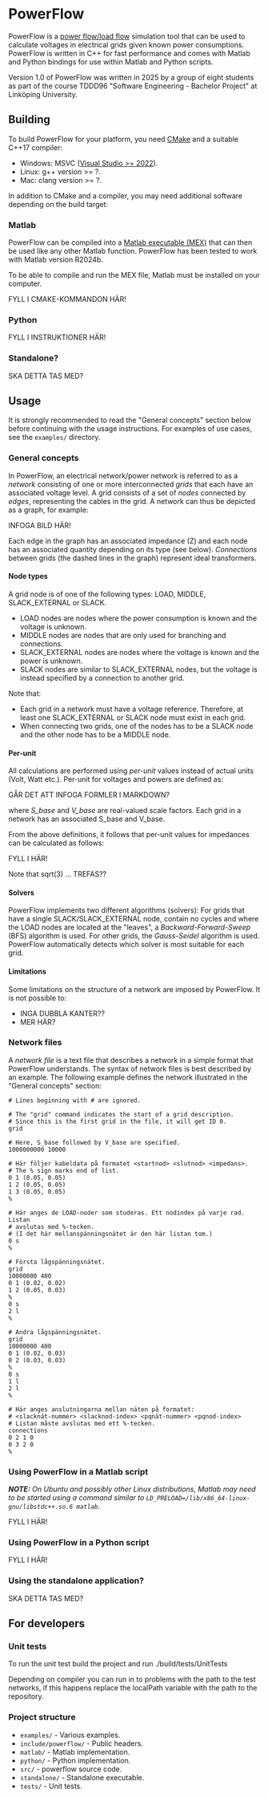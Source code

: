 # PowerFlow

PowerFlow is a [power flow/load flow](https://en.wikipedia.org/wiki/Power-flow_study) simulation tool that can be used to calculate voltages in electrical grids given known power consumptions. PowerFlow is written in C++ for fast performance and comes with Matlab and Python bindings for use within Matlab and Python scripts.

Version 1.0 of PowerFlow was written in 2025 by a group of eight students as part of the course TDDD96 "Software Engineering - Bachelor Project" at Linköping University.

## Building

To build PowerFlow for your platform, you need [CMake](https://cmake.org/) and a suitable C++17 compiler:

- Windows: MSVC ([Visual Studio >= 2022](https://visualstudio.microsoft.com/)).
- Linux: g++ version >= ?.
- Mac: clang version >= ?.

In addition to CMake and a compiler, you may need additional software depending on the build target:

### Matlab

PowerFlow can be compiled into a [Matlab executable (MEX)](https://se.mathworks.com/help/matlab/cpp-mex-file-applications.html) that can then be used like any other Matlab function. PowerFlow has been tested to work with Matlab version R2024b.

To be able to compile and run the MEX file, Matlab must be installed on your computer.

FYLL I CMAKE-KOMMANDON HÄR!

### Python

FYLL I INSTRUKTIONER HÄR!

### Standalone?

SKA DETTA TAS MED?

## Usage

It is strongly recommended to read the "General concepts" section below before continuing with the usage instructions. For examples of use cases, see the `examples/` directory.

### General concepts

In PowerFlow, an electrical network/power network is referred to as a *network* consisting of one or more interconnected *grids* that each have an associated voltage level. A grid consists of a set of *nodes* connected by *edges*, representing the cables in the grid. A network can thus be depicted as a graph, for example:

INFOGA BILD HÄR!

Each edge in the graph has an associated impedance (Z) and each node has an associated quantity depending on its type (see below). *Connections* between grids (the dashed lines in the graph) represent ideal transformers.

#### Node types

A grid node is of one of the following types: LOAD, MIDDLE, SLACK_EXTERNAL or SLACK.

- LOAD nodes are nodes where the power consumption is known and the voltage is unknown.
- MIDDLE nodes are nodes that are only used for branching and connections.
- SLACK_EXTERNAL nodes are nodes where the voltage is known and the power is unknown.
- SLACK nodes are similar to SLACK_EXTERNAL nodes, but the voltage is instead specified by a connection to another grid.

Note that:

- Each grid in a network must have a voltage reference. Therefore, at least one SLACK_EXTERNAL or SLACK node must exist in each grid.
- When connecting two grids, one of the nodes has to be a SLACK node and the other node has to be a MIDDLE node.

#### Per-unit

All calculations are performed using *per-unit* values instead of actual units (Volt, Watt etc.). Per-unit for voltages and powers are defined as:

GÅR DET ATT INFOGA FORMLER I MARKDOWN?

where *S_base* and *V_base* are real-valued scale factors. Each grid in a network has an associated S_base and V_base.

From the above definitions, it follows that per-unit values for impedances can be calculated as follows:

FYLL I HÄR!

Note that sqrt(3) ... TREFAS??

#### Solvers

PowerFlow implements two different algorithms (solvers): For grids that have a single SLACK/SLACK_EXTERNAL node, contain no cycles and where the LOAD nodes are located at the "leaves", a *Backward-Forward-Sweep* (BFS) algorithm is used. For other grids, the *Gauss-Seidel* algorithm is used. PowerFlow automatically detects which solver is most suitable for each grid.

#### Limitations

Some limitations on the structure of a network are imposed by PowerFlow. It is not possible to:

- INGA DUBBLA KANTER??
- MER HÄR?

### Network files

A *network file* is a text file that describes a network in a simple format that PowerFlow understands. The syntax of network files is best described by an example. The following example defines the network illustrated in the "General concepts" section:

```
# Lines beginning with # are ignored.

# The "grid" command indicates the start of a grid description.
# Since this is the first grid in the file, it will get ID 0.
grid

# Here, S_base followed by V_base are specified.
1000000000 10000

# Här följer kabeldata på formatet <startnod> <slutnod> <impedans>.
# The % sign marks end of list.
0 1 (0.05, 0.05)
1 2 (0.05, 0.05)
1 3 (0.05, 0.05)
%

# Här anges de LOAD-noder som studeras. Ett nodindex på varje rad. Listan
# avslutas med %-tecken.
# (I det här mellanspänningsnätet är den här listan tom.)
0 s
%

# Första lågspänningsnätet.
grid
10000000 400
0 1 (0.02, 0.02)
1 2 (0.05, 0.03)
%
0 s
2 l
%

# Andra lågspänningsnätet.
grid
10000000 400
0 1 (0.02, 0.03)
0 2 (0.03, 0.03)
%
0 s
1 l
2 l
%

# Här anges anslutningarna mellan näten på formatet:
# <slacknät-nummer> <slacknod-index> <pqnät-nummer> <pqnod-index>
# Listan måste avslutas med ett %-tecken.
connections
0 2 1 0
0 3 2 0
%
```

### Using PowerFlow in a Matlab script

***NOTE:** On Ubuntu and possibly other Linux distributions, Matlab may need to be started using a command similar to `LD_PRELOAD=/lib/x86_64-linux-gnu/libstdc++.so.6 matlab`.*

FYLL I HÄR!

### Using PowerFlow in a Python script

FYLL I HÄR!

### Using the standalone application?

SKA DETTA TAS MED?

## For developers

### Unit tests

To run the unit test build the project and run ./build/tests/UnitTests

Depending on compiler you can run in to problems with the path to the test networks, if this happens replace the localPath variable with the path to the repository.

### Project structure

- `examples/` - Various examples.
- `include/powerflow/` - Public headers.
- `matlab/` - Matlab implementation.
- `python/` - Python implementation.
- `src/` - powerflow source code.
- `standalone/` - Standalone executable.
- `tests/` - Unit tests.
